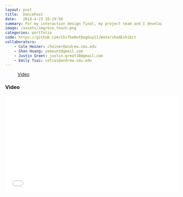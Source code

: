 ```yaml
---
layout: post
title:  DanceFest
date:   2014-4-23 16:29:56
summary: For my interaction design final, my project team and I developed a ubiquitous computing system that improves EDM concerts. The system, dubed DanceFest, captures dance moves of individuals at concerts and exhibits them to the crowd. 
image: /assets/img/eco_touch.png
categories: portfolio
code: https://github.com/ChiTheHotDogGuy11/WatershedExhibit
collaborators:
    - Cole Heiner: cheiner@andrew.cmu.edu
    - Shan Huang: yemount@gmail.com
    - Justin Greet: justin.greet10@gmail.com
    - Emily Tsai: cetsai@andrew.cmu.edu
---
```



<div data-magellan-expedition="fixed">
    <dl class="sub-nav">
        <dd data-magellan-arrival="video"><a href="#video">Video</a></dd>
    </dl>
</div>

<a name="video"></a>
<h3 data-magellan-destination="video">Video</h3>

<iframe width="560" height="315" src="//www.youtube.com/embed/bhv2wQB0Eoc" frameborder="0" allowfullscreen></iframe>
